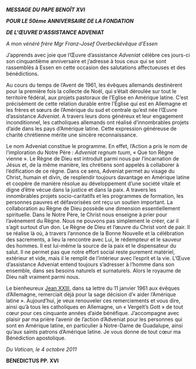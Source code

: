***MESSAGE DU PAPE BENOÎT XVI***

***POUR LE 50ème ANNIVERSAIRE DE LA FONDATION***

***DE L'ŒUVRE D'ASSISTANCE* ADVENIAT**

*A mon vénéré frère Mgr Franz-Josef Overbeckévêque d’Essen*

J’apprends avec joie que l’Œuvre d’assistance *Adveniat* célèbre ces jours-ci son cinquantième anniversaire et j’adresse à tous ceux qui se sont rassemblés à Essen en cette occasion des salutations affectueuses et des bénédictions.

Au cours du temps de l’Avent de 1961, les évêques allemands destinèrent pour la première fois la collecte de Noël, qui s’était déroulée sur tout le territoire fédéral, aux projets pastoraux de l’Eglise en Amérique latine. C’est précisément de cette relation durable entre l’Eglise qui est en Allemagne et les frères et sœurs de l’Amérique du sud et centrale qu’est née l’Œuvre d’assistance *Adveniat*. A travers leurs dons généreux et leur engagement inconditionnel, les catholiques allemands ont réalisé d’innombrables projets d’aide dans les pays d’Amérique latine. Cette expression généreuse de charité chrétienne mérite une sincère reconnaissance.

Le nom Adveniat constitue le programme. En effet, l’Action a pris le nom de l’imploration du Notre Père : *Adveniat regnum tuum*, « Que ton Règne vienne ». Le Règne de Dieu est introduit parmi nous par l’incarnation de Jésus et, de la même manière, les chrétiens sont appelés à collaborer à l’édification de ce règne. Dans ce sens, Adveniat permet au visage du Christ, humain et divin, de resplendir toujours davantage en Amérique latine et coopère de manière résolue au développement d’une société vitale et digne d’être vécue dans la justice et dans la paix. A travers les innombrables projets socio-caritatifs et les programmes de formation, les personnes pauvres et défavorisées ont reçu un soutien important. La collaboration au Règne de Dieu possède une dimension essentiellement spirituelle. Dans le Notre Père, le Christ nous enseigne à prier pour l’avènement du Règne. Nous ne pouvons pas simplement le créer, car il s’agit surtout d’un don. Le Règne de Dieu et l’œuvre du Christ vont de pair. Il se réalise là où, à travers l’annonce de la Bonne Nouvelle et la célébration des sacrements, a lieu la rencontre avec Lui, le rédempteur et le sauveur des hommes. Il est lui-même la source de la paix et le dispensateur du salut. Il ne permet pas que notre effort social reste purement matériel, extérieur et vide, mais il le remplit de l’intérieur avec l’esprit et la vie. L’Œuve d’assistance Adveniat entend toujours s’adresser à l’homme dans son ensemble, dans ses besoins naturels et surnaturels. Alors le royaume de Dieu naît vraiment parmi nous.

Le bienheureux [Jean XXIII](/content/john-xxiii/fr.html), dans sa lettre du 11 janvier 1961 aux évêques d’Allemagne, remerciait déjà pour la sage décision d’« aider l’Amérique latine ». Aujourd’hui, je veux renouveler ces remerciements et vous dire, ainsi qu’à tous les catholiques en Allemagne, un « Vergelt’s Gott » de tout cœur pour ces cinquante années d’aide bénéfique. J’accompagne avec plaisir par ma prière l’avenir de l’action d’Adveniat pour les personnes qui sont en Amérique latine, en particulier à Notre-Dame de Guadalupe, ainsi qu’aux saints patrons d’Amérique latine. Je vous donne de tout cœur ma Bénédiction apostolique.

*Du Vatican, le 4 octobre 2011*

**BENEDICTUS PP. XVI**